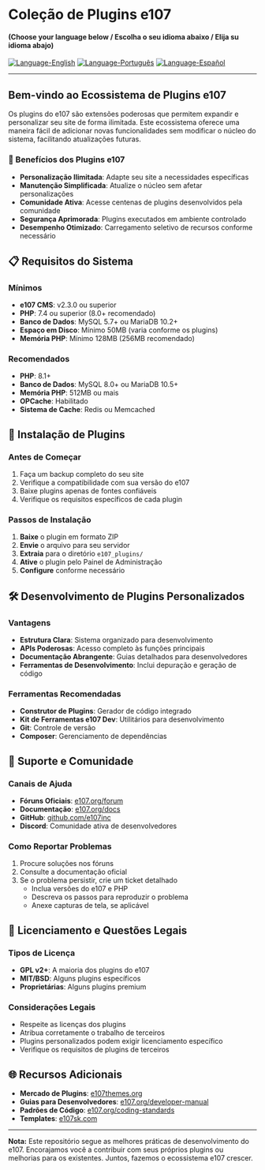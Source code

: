 # Coleção de Plugins e107

#### (Choose your language below / Escolha o seu idioma abaixo / Elija su idioma abajo)

[![Language-English](https://img.shields.io/badge/Language-English-blue)](README.md) 
[![Language-Português](https://img.shields.io/badge/Language-Português-green)](README.pt-PT.md) 
[![Language-Español](https://img.shields.io/badge/Language-Español-red)](README.es-ES.md) 

---

## Bem-vindo ao Ecossistema de Plugins e107

Os plugins do e107 são extensões poderosas que permitem expandir e personalizar seu site de forma ilimitada. Este ecossistema oferece uma maneira fácil de adicionar novas funcionalidades sem modificar o núcleo do sistema, facilitando atualizações futuras.

### 🌟 Benefícios dos Plugins e107

- **Personalização Ilimitada**: Adapte seu site a necessidades específicas
- **Manutenção Simplificada**: Atualize o núcleo sem afetar personalizações
- **Comunidade Ativa**: Acesse centenas de plugins desenvolvidos pela comunidade
- **Segurança Aprimorada**: Plugins executados em ambiente controlado
- **Desempenho Otimizado**: Carregamento seletivo de recursos conforme necessário

## 📋 Requisitos do Sistema

### Mínimos
- **e107 CMS**: v2.3.0 ou superior
- **PHP**: 7.4 ou superior (8.0+ recomendado)
- **Banco de Dados**: MySQL 5.7+ ou MariaDB 10.2+
- **Espaço em Disco**: Mínimo 50MB (varia conforme os plugins)
- **Memória PHP**: Mínimo 128MB (256MB recomendado)

### Recomendados
- **PHP**: 8.1+
- **Banco de Dados**: MySQL 8.0+ ou MariaDB 10.5+
- **Memória PHP**: 512MB ou mais
- **OPCache**: Habilitado
- **Sistema de Cache**: Redis ou Memcached

## 🚀 Instalação de Plugins

### Antes de Começar
1. Faça um backup completo do seu site
2. Verifique a compatibilidade com sua versão do e107
3. Baixe plugins apenas de fontes confiáveis
4. Verifique os requisitos específicos de cada plugin

### Passos de Instalação
1. **Baixe** o plugin em formato ZIP
2. **Envie** o arquivo para seu servidor
3. **Extraia** para o diretório `e107_plugins/`
4. **Ative** o plugin pelo Painel de Administração
5. **Configure** conforme necessário

## 🛠 Desenvolvimento de Plugins Personalizados

### Vantagens
- **Estrutura Clara**: Sistema organizado para desenvolvimento
- **APIs Poderosas**: Acesso completo às funções principais
- **Documentação Abrangente**: Guias detalhados para desenvolvedores
- **Ferramentas de Desenvolvimento**: Inclui depuração e geração de código

### Ferramentas Recomendadas
- **Construtor de Plugins**: Gerador de código integrado
- **Kit de Ferramentas e107 Dev**: Utilitários para desenvolvimento
- **Git**: Controle de versão
- **Composer**: Gerenciamento de dependências

## 🤝 Suporte e Comunidade

### Canais de Ajuda
- **Fóruns Oficiais**: [e107.org/forum](https://e107.org/forum)
- **Documentação**: [e107.org/docs](https://e107.org/docs)
- **GitHub**: [github.com/e107inc](https://github.com/e107inc)
- **Discord**: Comunidade ativa de desenvolvedores

### Como Reportar Problemas
1. Procure soluções nos fóruns
2. Consulte a documentação oficial
3. Se o problema persistir, crie um ticket detalhado
   - Inclua versões do e107 e PHP
   - Descreva os passos para reproduzir o problema
   - Anexe capturas de tela, se aplicável

## 📜 Licenciamento e Questões Legais

### Tipos de Licença
- **GPL v2+**: A maioria dos plugins do e107
- **MIT/BSD**: Alguns plugins específicos
- **Proprietárias**: Alguns plugins premium

### Considerações Legais
- Respeite as licenças dos plugins
- Atribua corretamente o trabalho de terceiros
- Plugins personalizados podem exigir licenciamento específico
- Verifique os requisitos de plugins de terceiros

## 🌐 Recursos Adicionais

- **Mercado de Plugins**: [e107themes.org](https://e107themes.org/)
- **Guias para Desenvolvedores**: [e107.org/developer-manual](https://e107.org/developer-manual/)
- **Padrões de Código**: [e107.org/coding-standards](https://e107.org/coding-standards/)
- **Templates**: [e107sk.com](https://www.e107sk.com/)

---

**Nota:** Este repositório segue as melhores práticas de desenvolvimento do e107. Encorajamos você a contribuir com seus próprios plugins ou melhorias para os existentes. Juntos, fazemos o ecossistema e107 crescer.
